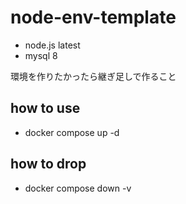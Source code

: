 # node-env-template

- node.js latest
- mysql 8

環境を作りたかったら継ぎ足しで作ること

## how to use

- docker compose up -d

## how to drop
- docker compose down -v
